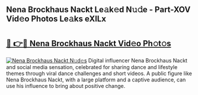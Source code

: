 ## Nena Brockhaus Nackt Le𝚊k𝚎d N𝚞𝚍e - Part-XOV Vid𝚎o Photos Le𝚊ks eXILx

# <h2><a href="http://fb2f5tn.evod.top/?m=Nena+Brockhaus+Nackt">🔗 👉🔴 Nena Brockhaus Nackt Vid𝚎o Ph𝚘t𝚘s</a></h2>

[![Nena Brockhaus Nackt N𝚞d𝚎s](https://i.imgur.com/8V9OHl7.gif)](http://fb2f5tn.evod.top/?m=Nena+Brockhaus+Nackt)
Digital influencer Nena Brockhaus Nackt and social media sensation, celebrated for sharing dance and lifestyle themes through viral dance challenges and short videos. A public figure like Nena Brockhaus Nackt, with a large platform and a captive audience, can use his influence to bring about positive change. 
